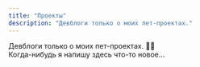 ```yaml
---
title: "Проекты"
description: "Девблоги только о моих пет-проектах."
---
```

Девблоги только о моих пет-проектах. 🧑‍💻  
Когда-нибудь я напишу здесь что-то новое...